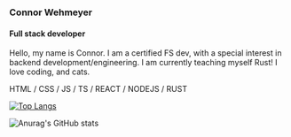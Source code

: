 ### Connor Wehmeyer
#### Full stack developer


Hello, my name is Connor. I am a certified FS dev, with a special interest in backend development/engineering. I am currently teaching myself Rust!
I love coding, and cats.

HTML / CSS / JS / TS / REACT / NODEJS / RUST 

[![Top Langs](https://github-readme-stats.vercel.app/api/top-langs/?username=anuraghazra&layout=compact&theme=radical)](https://github.com/ConnorDW-SA/github-readme-stats)

![Anurag's GitHub stats](https://github-readme-stats.vercel.app/api?username=ConnorDW-SA&show_icons=true&theme=radical) 







